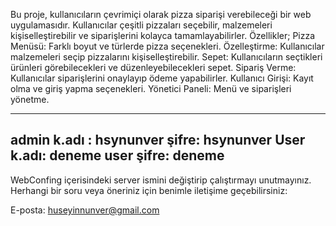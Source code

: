 Bu proje, kullanıcıların çevrimiçi olarak pizza siparişi verebileceği bir web uygulamasıdır. 
Kullanıcılar çeşitli pizzaları seçebilir, malzemeleri kişiselleştirebilir ve siparişlerini kolayca tamamlayabilirler.
Özellikler; 
Pizza Menüsü: Farklı boyut ve türlerde pizza seçenekleri.
Özelleştirme: Kullanıcılar malzemeleri seçip pizzalarını kişiselleştirebilir.
Sepet: Kullanıcıların seçtikleri ürünleri görebilecekleri ve düzenleyebilecekleri sepet.
Sipariş Verme: Kullanıcılar siparişlerini onaylayıp ödeme yapabilirler.
Kullanıcı Girişi: Kayıt olma ve giriş yapma seçenekleri.
Yönetici Paneli: Menü ve siparişleri yönetme.


------------------------
admin k.adı : hsynunver
şifre: hsynunver
User k.adı: deneme
user şifre: deneme
------------------------


WebConfing içerisindeki server ismini değiştirip çalıştırmayı unutmayınız.
Herhangi bir soru veya öneriniz için benimle iletişime geçebilirsiniz:

E-posta: huseyinnunver@gmail.com

